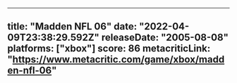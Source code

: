 
---
title: "Madden NFL 06"
date: "2022-04-09T23:38:29.592Z"
releaseDate: "2005-08-08"
platforms: ["xbox"]
score: 86
metacriticLink: "https://www.metacritic.com/game/xbox/madden-nfl-06"
---

